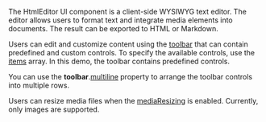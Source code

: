 The HtmlEditor UI component is a client-side WYSIWYG text editor. The editor allows users to format text and integrate media elements into documents. The result can be exported to HTML or Markdown.

Users can edit and customize content using the [toolbar](/Documentation/ApiReference/UI_Widgets/dxHtmlEditor/Configuration/toolbar/) that can contain predefined and custom controls. To specify the available controls, use the [items](/Documentation/ApiReference/UI_Widgets/dxHtmlEditor/Configuration/toolbar/items/) array. In this demo, the toolbar contains predefined controls.

You can use the **toolbar**.[multiline](/Documentation/ApiReference/UI_Widgets/dxHtmlEditor/Configuration/toolbar/#multiline) property to arrange the toolbar controls into multiple rows.

Users can resize media files when the [mediaResizing](/Documentation/ApiReference/UI_Widgets/dxHtmlEditor/Configuration/mediaResizing/) is enabled. Currently, only images are supported.
